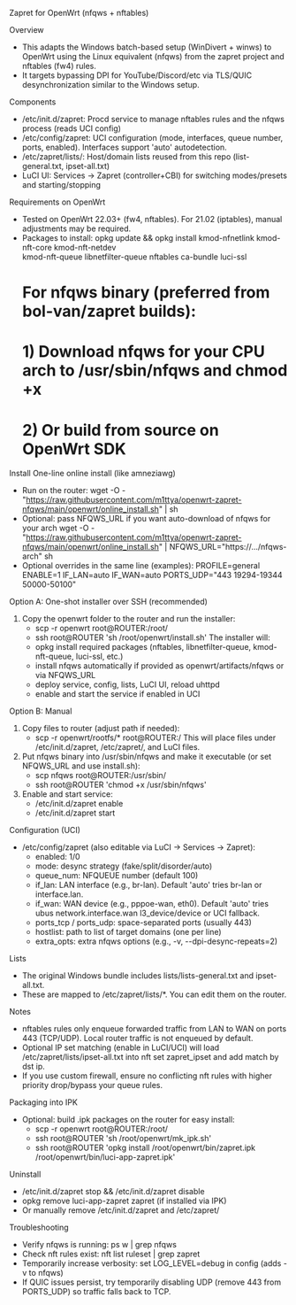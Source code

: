 Zapret for OpenWrt (nfqws + nftables)

Overview
- This adapts the Windows batch-based setup (WinDivert + winws) to OpenWrt using the Linux equivalent (nfqws) from the zapret project and nftables (fw4) rules.
- It targets bypassing DPI for YouTube/Discord/etc via TLS/QUIC desynchronization similar to the Windows setup.

Components
- /etc/init.d/zapret: Procd service to manage nftables rules and the nfqws process (reads UCI config)
- /etc/config/zapret: UCI configuration (mode, interfaces, queue number, ports, enabled). Interfaces support 'auto' autodetection.
- /etc/zapret/lists/: Host/domain lists reused from this repo (list-general.txt, ipset-all.txt)
- LuCI UI: Services -> Zapret (controller+CBI) for switching modes/presets and starting/stopping

Requirements on OpenWrt
- Tested on OpenWrt 22.03+ (fw4, nftables). For 21.02 (iptables), manual adjustments may be required.
- Packages to install:
  opkg update && opkg install kmod-nfnetlink kmod-nft-core kmod-nft-netdev \
    kmod-nft-queue libnetfilter-queue nftables ca-bundle luci-ssl
  # For nfqws binary (preferred from bol-van/zapret builds):
  # 1) Download nfqws for your CPU arch to /usr/sbin/nfqws and chmod +x
  # 2) Or build from source on OpenWrt SDK

Install
One-line online install (like amneziawg)
- Run on the router:
  wget -O - "https://raw.githubusercontent.com/m1ttya/openwrt-zapret-nfqws/main/openwrt/online_install.sh" | sh
- Optional: pass NFQWS_URL if you want auto-download of nfqws for your arch
  wget -O - "https://raw.githubusercontent.com/m1ttya/openwrt-zapret-nfqws/main/openwrt/online_install.sh" | NFQWS_URL="https://.../nfqws-arch" sh
- Optional overrides in the same line (examples): PROFILE=general ENABLE=1 IF_LAN=auto IF_WAN=auto PORTS_UDP="443 19294-19344 50000-50100"


Option A: One-shot installer over SSH (recommended)
1) Copy the openwrt folder to the router and run the installer:
   - scp -r openwrt root@ROUTER:/root/
   - ssh root@ROUTER 'sh /root/openwrt/install.sh'
   The installer will:
   - opkg install required packages (nftables, libnetfilter-queue, kmod-nft-queue, luci-ssl, etc.)
   - install nfqws automatically if provided as openwrt/artifacts/nfqws or via NFQWS_URL
   - deploy service, config, lists, LuCI UI, reload uhttpd
   - enable and start the service if enabled in UCI

Option B: Manual
1) Copy files to router (adjust path if needed):
   - scp -r openwrt/rootfs/* root@ROUTER:/
   This will place files under /etc/init.d/zapret, /etc/zapret/, and LuCI files.
2) Put nfqws binary into /usr/sbin/nfqws and make it executable (or set NFQWS_URL and use install.sh):
   - scp nfqws root@ROUTER:/usr/sbin/
   - ssh root@ROUTER 'chmod +x /usr/sbin/nfqws'
3) Enable and start service:
   - /etc/init.d/zapret enable
   - /etc/init.d/zapret start

Configuration (UCI)
- /etc/config/zapret (also editable via LuCI -> Services -> Zapret):
  - enabled: 1/0
  - mode: desync strategy (fake/split/disorder/auto)
  - queue_num: NFQUEUE number (default 100)
  - if_lan: LAN interface (e.g., br-lan). Default 'auto' tries br-lan or interface.lan.
  - if_wan: WAN device (e.g., pppoe-wan, eth0). Default 'auto' tries ubus network.interface.wan l3_device/device or UCI fallback.
  - ports_tcp / ports_udp: space-separated ports (usually 443)
  - hostlist: path to list of target domains (one per line)
  - extra_opts: extra nfqws options (e.g., -v, --dpi-desync-repeats=2)

Lists
- The original Windows bundle includes lists/lists-general.txt and ipset-all.txt.
- These are mapped to /etc/zapret/lists/*. You can edit them on the router.

Notes
- nftables rules only enqueue forwarded traffic from LAN to WAN on ports 443 (TCP/UDP). Local router traffic is not enqueued by default.
- Optional IP set matching (enable in LuCI/UCI) will load /etc/zapret/lists/ipset-all.txt into nft set zapret_ipset and add match by dst ip.
- If you use custom firewall, ensure no conflicting nft rules with higher priority drop/bypass your queue rules.

Packaging into IPK
- Optional: build .ipk packages on the router for easy install:
  - scp -r openwrt root@ROUTER:/root/
  - ssh root@ROUTER 'sh /root/openwrt/mk_ipk.sh'
  - ssh root@ROUTER 'opkg install /root/openwrt/bin/zapret.ipk /root/openwrt/bin/luci-app-zapret.ipk'

Uninstall
- /etc/init.d/zapret stop && /etc/init.d/zapret disable
- opkg remove luci-app-zapret zapret (if installed via IPK)
- Or manually remove /etc/init.d/zapret and /etc/zapret/

Troubleshooting
- Verify nfqws is running: ps w | grep nfqws
- Check nft rules exist: nft list ruleset | grep zapret
- Temporarily increase verbosity: set LOG_LEVEL=debug in config (adds -v to nfqws)
- If QUIC issues persist, try temporarily disabling UDP (remove 443 from PORTS_UDP) so traffic falls back to TCP.
